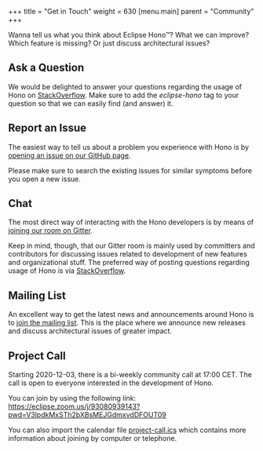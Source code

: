 +++
title = "Get in Touch"
weight = 630
[menu.main]
    parent = "Community"
+++

Wanna tell us what you think about Eclipse Hono&trade;? What we can improve? Which feature is missing? Or just discuss architectural issues?
<!--more-->

## Ask a Question

We would be delighted to answer your questions regarding the usage of Hono on [StackOverflow](https://stackoverflow.com/questions/tagged/eclipse-hono). Make sure to add the *eclipse-hono* tag to your question so that we can easily find (and answer) it.

## Report an Issue

The easiest way to tell us about a problem you experience with Hono is by [opening an issue on our GitHub page](https://github.com/eclipse/hono/issues).

Please make sure to search the existing issues for similar symptoms before you open a new issue.

## Chat

The most direct way of interacting with the Hono developers is by means of [joining our room on Gitter](https://gitter.im/eclipse/hono).

Keep in mind, though, that our Gitter room is mainly used by committers and contributors for discussing issues related to development of new features and organizational stuff. The preferred way of posting questions regarding usage of Hono is via [StackOverflow](https://stackoverflow.com/questions/tagged/eclipse-hono).

## Mailing List

An excellent way to get the latest news and announcements around Hono is to [join the mailing list](https://dev.eclipse.org/mailman/listinfo/hono-dev). This is the place where we announce new releases and discuss architectural issues of greater impact.

## Project Call

Starting 2020-12-03, there is a bi-weekly community call at 17:00 CET. The call is open to everyone interested in the development of Hono.

You can join by using the following link: <https://eclipse.zoom.us/j/93080939143?pwd=V3lpdkMxSTh2bXBsMEJGdmxvdDFOUT09>

You can also import the calendar file [project-call.ics](../project-call.ics "Project Call") which contains more information about joining by computer or telephone.
